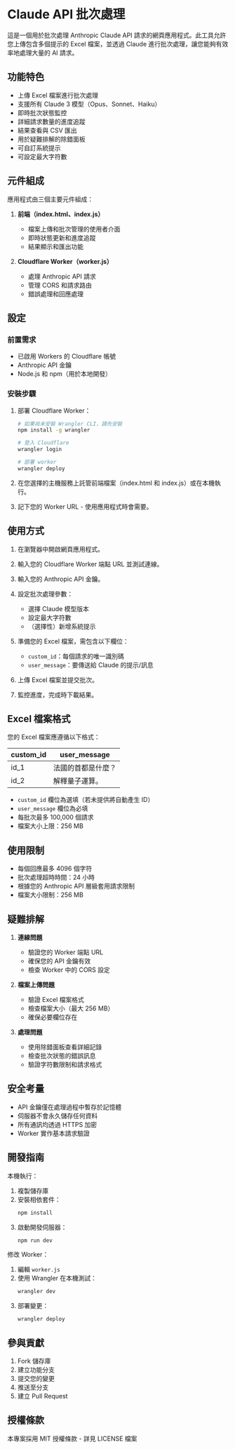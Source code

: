 # Claude API 批次處理

這是一個用於批次處理 Anthropic Claude API 請求的網頁應用程式。此工具允許您上傳包含多個提示的 Excel 檔案，並透過 Claude 進行批次處理，讓您能夠有效率地處理大量的 AI 請求。

## 功能特色

- 上傳 Excel 檔案進行批次處理
- 支援所有 Claude 3 模型（Opus、Sonnet、Haiku）
- 即時批次狀態監控
- 詳細請求數量的進度追蹤
- 結果查看與 CSV 匯出
- 用於疑難排解的除錯面板
- 可自訂系統提示
- 可設定最大字符數

## 元件組成

應用程式由三個主要元件組成：

1. **前端（index.html、index.js）**
    - 檔案上傳和批次管理的使用者介面
    - 即時狀態更新和進度追蹤
    - 結果顯示和匯出功能

2. **Cloudflare Worker（worker.js）**
    - 處理 Anthropic API 請求
    - 管理 CORS 和請求路由
    - 錯誤處理和回應處理

## 設定

### 前置需求

- 已啟用 Workers 的 Cloudflare 帳號
- Anthropic API 金鑰
- Node.js 和 npm（用於本地開發）

### 安裝步驟

1. 部署 Cloudflare Worker：
   ```bash
   # 如果尚未安裝 Wrangler CLI，請先安裝
   npm install -g wrangler
   
   # 登入 Cloudflare
   wrangler login
   
   # 部署 worker
   wrangler deploy
   ```

2. 在您選擇的主機服務上託管前端檔案（index.html 和 index.js）或在本機執行。

3. 記下您的 Worker URL - 使用應用程式時會需要。

## 使用方式

1. 在瀏覽器中開啟網頁應用程式。

2. 輸入您的 Cloudflare Worker 端點 URL 並測試連線。

3. 輸入您的 Anthropic API 金鑰。

4. 設定批次處理參數：
    - 選擇 Claude 模型版本
    - 設定最大字符數
    - （選擇性）新增系統提示

5. 準備您的 Excel 檔案，需包含以下欄位：
    - `custom_id`：每個請求的唯一識別碼
    - `user_message`：要傳送給 Claude 的提示/訊息

6. 上傳 Excel 檔案並提交批次。

7. 監控進度，完成時下載結果。

## Excel 檔案格式

您的 Excel 檔案應遵循以下格式：

| custom_id | user_message |
|-----------|--------------|
| id_1      | 法國的首都是什麼？ |
| id_2      | 解釋量子運算。 |

- `custom_id` 欄位為選填（若未提供將自動產生 ID）
- `user_message` 欄位為必填
- 每批次最多 100,000 個請求
- 檔案大小上限：256 MB

## 使用限制

- 每個回應最多 4096 個字符
- 批次處理超時時間：24 小時
- 根據您的 Anthropic API 層級套用請求限制
- 檔案大小限制：256 MB

## 疑難排解

1. **連線問題**
    - 驗證您的 Worker 端點 URL
    - 確保您的 API 金鑰有效
    - 檢查 Worker 中的 CORS 設定

2. **檔案上傳問題**
    - 驗證 Excel 檔案格式
    - 檢查檔案大小（最大 256 MB）
    - 確保必要欄位存在

3. **處理問題**
    - 使用除錯面板查看詳細記錄
    - 檢查批次狀態的錯誤訊息
    - 驗證字符數限制和請求格式

## 安全考量

- API 金鑰僅在處理過程中暫存於記憶體
- 伺服器不會永久儲存任何資料
- 所有通訊均透過 HTTPS 加密
- Worker 實作基本請求驗證

## 開發指南

本機執行：

1. 複製儲存庫
2. 安裝相依套件：
   ```bash
   npm install
   ```
3. 啟動開發伺服器：
   ```bash
   npm run dev
   ```

修改 Worker：

1. 編輯 `worker.js`
2. 使用 Wrangler 在本機測試：
   ```bash
   wrangler dev
   ```
3. 部署變更：
   ```bash
   wrangler deploy
   ```

## 參與貢獻

1. Fork 儲存庫
2. 建立功能分支
3. 提交您的變更
4. 推送至分支
5. 建立 Pull Request

## 授權條款

本專案採用 MIT 授權條款 - 詳見 LICENSE 檔案
